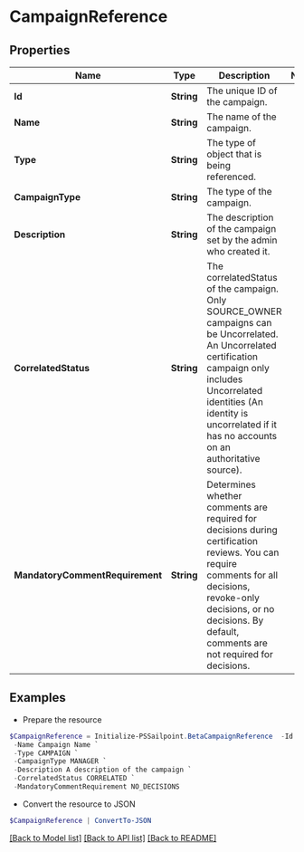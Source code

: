 # CampaignReference
## Properties

Name | Type | Description | Notes
------------ | ------------- | ------------- | -------------
**Id** | **String** | The unique ID of the campaign. | 
**Name** | **String** | The name of the campaign. | 
**Type** | **String** | The type of object that is being referenced. | 
**CampaignType** | **String** | The type of the campaign. | 
**Description** | **String** | The description of the campaign set by the admin who created it. | 
**CorrelatedStatus** | **String** | The correlatedStatus of the campaign. Only SOURCE_OWNER campaigns can be Uncorrelated. An Uncorrelated certification campaign only includes Uncorrelated identities (An identity is uncorrelated if it has no accounts on an authoritative source). | 
**MandatoryCommentRequirement** | **String** | Determines whether comments are required for decisions during certification reviews. You can require comments for all decisions, revoke-only decisions, or no decisions. By default, comments are not required for decisions. | 

## Examples

- Prepare the resource
```powershell
$CampaignReference = Initialize-PSSailpoint.BetaCampaignReference  -Id ef38f94347e94562b5bb8424a56397d8 `
 -Name Campaign Name `
 -Type CAMPAIGN `
 -CampaignType MANAGER `
 -Description A description of the campaign `
 -CorrelatedStatus CORRELATED `
 -MandatoryCommentRequirement NO_DECISIONS
```

- Convert the resource to JSON
```powershell
$CampaignReference | ConvertTo-JSON
```

[[Back to Model list]](../README.md#documentation-for-models) [[Back to API list]](../README.md#documentation-for-api-endpoints) [[Back to README]](../README.md)

